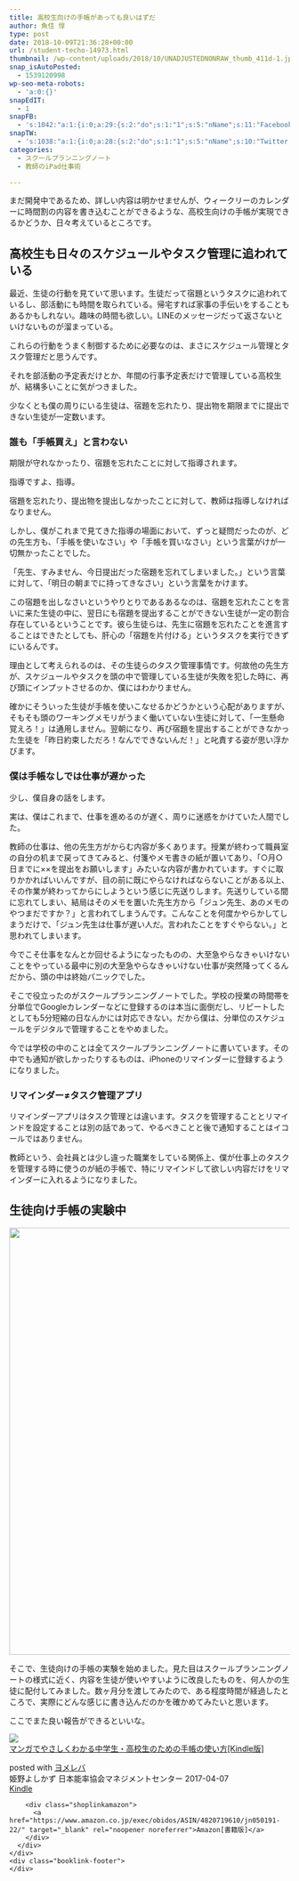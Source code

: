 ```yaml
---
title: 高校生向けの手帳があっても良いはずだ
author: 魚住 惇
type: post
date: 2018-10-09T21:36:28+00:00
url: /student-techo-14973.html
thumbnail: /wp-content/uploads/2018/10/UNADJUSTEDNONRAW_thumb_411d-1.jpg
snap_isAutoPosted:
  - 1539120998
wp-seo-meta-robots:
  - 'a:0:{}'
snapEdIT:
  - 1
snapFB:
  - 's:1042:"a:1:{i:0;a:29:{s:2:"do";s:1:"1";s:5:"nName";s:11:"Facebook #0";s:9:"msgFormat";s:51:"ブログを更新しました！%TITLE% %SITENAME%";s:6:"appKey";s:35:"x5g9aw2d4v22454x2w294d444a4p2b4u2z2";s:6:"appSec";s:69:"d3h0au284x2i5b4s224h5e414a4p2m5z2y2u2k584x24474e4w2p2y2d4w244q2748484";s:8:"postType";s:1:"A";s:8:"apiToUse";s:4:"fbfb";s:7:"fltrsOn";i:0;s:5:"fltrs";a:0:{}s:7:"proxyOn";i:0;s:7:"useSURL";i:0;s:1:"v";i:350;s:3:"tpt";s:0:"";s:4:"pgID";s:15:"627487850654942";s:6:"imgUpl";s:1:"T";s:10:"riComments";i:0;s:12:"riCommentsAA";i:0;s:5:"proxy";a:2:{s:5:"proxy";s:0:"";s:2:"up";s:0:"";}s:9:"wpImgSize";s:4:"full";s:5:"glpid";s:0:"";s:4:"uMsg";s:0:"";s:11:"accessToken";s:175:"EAAMjGZBx2DIABAK9Shrq8A1facZBzmI7j4gQptvfrvrC0QRXFBjndKxoJdk1x3YCLY5zT01ivVoEhYZCv0wO4N4WlEb8wNRBgIgy8OvpQQfV1zmMs4Tfgs9r2rrWnoya0gsx9AgvoAlPCKCha6ZAYq5mszCg54MRDGptJQ0xegZDZD";s:8:"authUser";s:15:"627487850654942";s:12:"authUserName";s:10:"Jun Uozumi";s:9:"isAutoImg";s:1:"A";s:8:"imgToUse";s:0:"";s:9:"isAutoURL";s:1:"A";s:8:"urlToUse";s:0:"";s:4:"doFB";i:0;}}";'
snapTW:
  - 's:1038:"a:1:{i:0;a:28:{s:2:"do";s:1:"1";s:5:"nName";s:10:"Twitter #0";s:9:"msgFormat";s:40:"記事を書きました: %TITLE%  %URL%";s:6:"appKey";s:55:"x5g9a2494h465u554l434265454e306b4j4m474q3o3w5r4h3a3b4r3";s:6:"appSec";s:105:"d3h0ak37413l546f4u25615i4n4j3p4w384o305r3l336s5d4i4n4u3q354p3u2o4p433o50325b4m4f4r3s463t454y534r3s3l57406";s:7:"fltrsOn";i:0;s:5:"fltrs";a:0:{}s:7:"proxyOn";i:0;s:7:"useSURL";i:0;s:1:"v";i:350;s:5:"twURL";s:29:"https://twitter.com/jun3010me";s:11:"accessToken";s:50:"67790051-Zy1o3Z7D9ONCVqKqdP2QPAIhGVwkCADeltfZN9dth";s:14:"accessTokenSec";s:45:"k94u64BhC2TPT95vmy98nXsz1WUVhQEFSW2qnZM46Q5z1";s:5:"tw140";i:0;s:10:"riComments";i:0;s:11:"riCommentsM";i:0;s:12:"riCommentsAA";i:0;s:8:"attchImg";s:1:"1";s:9:"wpImgSize";s:4:"full";s:8:"isPosted";s:1:"1";s:4:"pgID";s:19:"1049775674720903168";s:7:"postURL";s:56:"https://twitter.com/jun3010me/status/1049775674720903168";s:5:"pDate";s:19:"2018-10-09 21:36:39";s:9:"isAutoImg";s:1:"A";s:8:"imgToUse";s:0:"";s:9:"isAutoURL";s:1:"A";s:8:"urlToUse";s:0:"";s:4:"doTW";i:0;}}";'
categories:
  - スクールプランニングノート
  - 教師のiPad仕事術

---
```

まだ開発中であるため、詳しい内容は明かせませんが、ウィークリーのカレンダーに時間割の内容を書き込むことができるような、高校生向けの手帳が実現できるかどうか、日々考えているところです。

## 高校生も日々のスケジュールやタスク管理に追われている

最近、生徒の行動を見ていて思います。生徒だって宿題というタスクに追われているし、部活動にも時間を取られている。帰宅すれば家事の手伝いをすることもあるかもしれない。趣味の時間も欲しい。LINEのメッセージだって返さないといけないものが溜まっている。

これらの行動をうまく制御するために必要なのは、まさにスケジュール管理とタスク管理だと思うんです。

それを部活動の予定表だけとか、年間の行事予定表だけで管理している高校生が、結構多いことに気がつきました。

少なくとも僕の周りにいる生徒は、宿題を忘れたり、提出物を期限までに提出できない生徒が一定数います。

### 誰も「手帳買え」と言わない

期限が守れなかったり、宿題を忘れたことに対して指導されます。

指導ですよ、指導。

宿題を忘れたり、提出物を提出しなかったことに対して、教師は指導しなければなりません。

しかし、僕がこれまで見てきた指導の場面において、ずっと疑問だったのが、どの先生方も、「手帳を使いなさい」や「手帳を買いなさい」という言葉がけが一切無かったことでした。

「先生、すみません、今日提出だった宿題を忘れてしまいました。」という言葉に対して、「明日の朝までに持ってきなさい」という言葉をかけます。

この宿題を出しなさいというやりとりであるあるなのは、宿題を忘れたことを言いに来た生徒の中に、翌日にも宿題を提出することができない生徒が一定の割合存在しているということです。彼ら生徒らは、先生に宿題を忘れたことを進言することはできたとしても、肝心の「宿題を片付ける」というタスクを実行できずにいるんです。

理由として考えられるのは、その生徒らのタスク管理事情です。何故他の先生方が、スケジュールやタスクを頭の中で管理している生徒が失敗を犯した時に、再び頭にインプットさせるのか、僕にはわかりません。

確かにそういった生徒が手帳を使いこなせるかどうかという心配がありますが、そもそも頭のワーキングメモリがうまく働いていない生徒に対して、「一生懸命覚えろ！」は通用しません。翌朝になり、再び宿題を提出することができなかった生徒を「昨日約束しただろ！なんでできないんだ！」と叱責する姿が思い浮かびます。

### 僕は手帳なしでは仕事が遅かった

少し、僕自身の話をします。

実は、僕はこれまで、仕事を進めるのが遅く、周りに迷惑をかけていた人間でした。

教師の仕事は、他の先生方がからむ内容が多くあります。授業が終わって職員室の自分の机まで戻ってきてみると、付箋やメモ書きの紙が置いてあり、「○月○日までに××を提出をお願いします」みたいな内容が書かれています。すぐに取りかかればいいんですが、目の前に既にやらなければならないことがある以上、その作業が終わってからにしようという感じに先送りします。先送りしている間に忘れてしまい、結局はそのメモを置いた先生方から「ジュン先生、あのメモのやつまだですか？」と言われてしまうんです。こんなことを何度かやらかしてしまうだけで、「ジュン先生は仕事が遅い人だ。言われたことをすぐやらない。」と思われてしまいます。

今でこそ仕事をなんとか回せるようになったものの、大至急やらなきゃいけないことをやっている最中に別の大至急やらなきゃいけない仕事が突然降ってくるんだから、頭の中は終始パニックでした。

そこで役立ったのがスクールプランニングノートでした。学校の授業の時間帯を分単位でGoogleカレンダーなどに登録するのは本当に面倒だし、リピートしたとしても5分短縮の日なんかには対応できない。だから僕は、分単位のスケジュールをデジタルで管理することをやめました。

今では学校の中のことは全てスクールプランニングノートに書いています。その中でも通知が欲しかったりするものは、iPhoneのリマインダーに登録するようになりました。

### リマインダー≠タスク管理アプリ

リマインダーアプリはタスク管理とは違います。タスクを管理することとリマインドを設定することは別の話であって、やるべきことと後で通知することはイコールではありません。

教師という、会社員とは少し違った職業をしている関係上、僕が仕事上のタスクを管理する時に使うのが紙の手帳で、特にリマインドして欲しい内容だけをリマインダーに入れるようになりました。

## 生徒向け手帳の実験中

<img decoding="async" loading="lazy" class="alignnone size-full wp-image-14971" src="/wp-content/uploads/2018/10/UNADJUSTEDNONRAW_thumb_411d.jpg" width="1024" height="768"  sizes="(max-width: 1024px) 100vw, 1024px" /> 

そこで、生徒向けの手帳の実験を始めました。見た目はスクールプランニングノートの様式に近く、内容を生徒が使いやすいように改良したものを、何人かの生徒に配付してみました。数ヶ月分を渡してみたので、ある程度時間が経過したところで、実際にどんな感じに書き込んだのかを確かめてみたいと思います。

ここでまた良い報告ができるといいな。

<div class="cstmreba">
  <div class="booklink-box">
    <div class="booklink-image">
      <a href="https://www.amazon.co.jp/exec/obidos/asin/B06XX3Y95Q/jn050191-22/" target="_blank" rel="noopener noreferrer"><img decoding="async" src="https://images-fe.ssl-images-amazon.com/images/I/616LXyLx9RL._SL160_.jpg" style="border: none;" /></a>
    </div>
    <div class="booklink-info">
      <div class="booklink-name">
        <a href="https://www.amazon.co.jp/exec/obidos/asin/B06XX3Y95Q/jn050191-22/" target="_blank" rel="noopener noreferrer">マンガでやさしくわかる中学生・高校生のための手帳の使い方[Kindle版]</a></p>
        <div class="booklink-powered-date">
          posted with <a href="https://yomereba.com" rel="nofollow noopener noreferrer" target="_blank">ヨメレバ</a>
        </div>
      </div>
      <div class="booklink-detail">
        姫野よしかず 日本能率協会マネジメントセンター 2017-04-07
      </div>
      <div class="booklink-link2">
        <div class="shoplinkkindle">
          <a href="https://www.amazon.co.jp/exec/obidos/ASIN/B06XX3Y95Q/jn050191-22/" target="_blank" rel="noopener noreferrer">Kindle</a>
        </div>
        
        <div class="shoplinkamazon">
          <a href="https://www.amazon.co.jp/exec/obidos/ASIN/4820719610/jn050191-22/" target="_blank" rel="noopener noreferrer">Amazon[書籍版]</a>
        </div>
      </div>
    </div>
    <div class="booklink-footer">
    </div>
  </div>
</div>